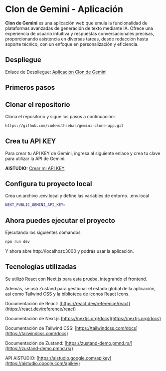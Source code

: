 # Clon de Gemini - Aplicación

<b>Clon de Gemini</b> es una aplicación web que emula la funcionalidad de plataformas avanzadas de generación de texto mediante IA. Ofrece una experiencia de usuario intuitiva y respuestas conversacionales precisas, proporcionando asistencia en diversas tareas, desde redacción hasta soporte técnico, con un enfoque en personalización y eficiencia.

## Despliegue

Enlace de Despliegue: [Aplicación Clon de Gemini](https://gemini-clone-app-flax.vercel.app/)

## Primeros pasos
## Clonar el repositorio

Clona el repositorio y sigue los pasos a continuación:

```bash
https://github.com/codewithsebas/gemini-clone-app.git
```
## Crea tu API KEY
Para crear tu API KEY de Gemini, ingresa al siguiente enlace y crea tu clave para utilizar la API de Gemini.

<b>AISTUDIO:</b> [Crear mi API KEY](https://aistudio.google.com/apikey)

## Configura tu proyecto local

Crea un archivo .env.local y define las variables de entorno. .env.local

```bash
NEXT_PUBLIC_GEMINI_API_KEY=
```

## Ahora puedes ejecutar el proyecto

Ejecutando los siguientes comandos

```bash
npm run dev
```

Y ahora abre http://localhost:3000 y podrás usar la aplicación.

## Tecnologías utilizadas

Se utilizó React con Next.js para esta prueba, integrando el frontend.

Además, se usó Zustand para gestionar el estado global de la aplicación, así como Tailwind CSS y la biblioteca de íconos React Icons.

Documentación de React: [https://react.dev/reference/react](https://react.dev/reference/react)

Documentación de Next.js:[https://nextjs.org/docs](https://nextjs.org/docs)

Documentación de Tailwind CSS: [https://tailwindcss.com/docs](https://tailwindcss.com/docs)

Documentación de Zustand: [https://zustand-demo.pmnd.rs/](https://zustand-demo.pmnd.rs/)

API AISTUDIO: [https://aistudio.google.com/apikey](https://aistudio.google.com/apikey)

